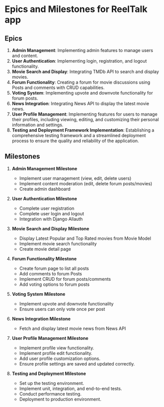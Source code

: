 # Epics and Milestones for ReelTalk app

## Epics
1. **Admin Management**: Implementing admin features to manage users and content.
2. **User Authentication**: Implementing login, registration, and logout functionality.
3. **Movie Search and Display**: Integrating TMDb API to search and display movies.
4. **Forum Functionality**: Creating a forum for movie discussions using Posts and comments with CRUD capabilities.
5. **Voting System**: Implementing upvote and downvote functionality for forum posts.
6. **News Integration**: Integrating News API to display the latest movie news.
7. **User Profile Management**: Implementing features for users to manage their profiles, including viewing, editing, and customizing their personal information and settings.
8. **Testing and Deployment Framework Implementation**: Establishing a comprehensive testing framework and a streamlined deployment process to ensure the quality and reliability of the application.


## Milestones
1. **Admin Management Milestone**
   - Implement user management (view, edit, delete users)
   - Implement content moderation (edit, delete forum posts/movies)
   - Create admin dashboard

2. **User Authentication Milestone**
   - Complete user registration
   - Complete user login and logout
   - Integration with Django Allauth

3. **Movie Search and Display Milestone**
   - Display Latest Popular and Top Rated movies from Movie Model
   - Implement movie search functionality
   - Create movie detail page

4. **Forum Functionality Milestone**
   - Create forum page to list all posts
   - Add comments to forum Posts
   - Implement CRUD for forum posts/comments
   - Add voting options to forum posts

5. **Voting System Milestone**
   - Implement upvote and downvote functionality
   - Ensure users can only vote once per post

6. **News Integration Milestone**
   - Fetch and display latest movie news from News API

7. **User Profile Management Milestone** 
   - Implement profile view functionality. 
   - Implement profile edit functionality. 
   - Add user profile customization options. 
   - Ensure profile settings are saved and updated correctly. 

8. **Testing and Deployment Milestone**
   - Set up the testing environment. 
   - Implement unit, integration, and end-to-end tests. 
   - Conduct performance testing. 
   - Deployment to production environment.

